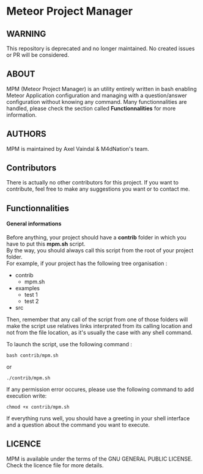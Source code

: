 # Meteor Project Manager

## WARNING

This repository is deprecated and no longer maintained.
No created issues or PR will be considered.

## ABOUT

MPM (Meteor Project Manager) is an utility entirely written in bash enabling Meteor Application configuration and managing 
with a question/answer configuration without knowing any command. 
Many functionnalities are handled, please check the section called **Functionnalities** for more information.

## AUTHORS

MPM is maintained by Axel Vaindal & M4dNation's team.

## Contributors

There is actually no other contributors for this project. If you want to contribute, feel free to make any suggestions you want or to contact me.

## Functionnalities

#### General informations 

Before anything, your project should have a **contrib** folder in which you have to put this **mpm.sh** script.  
By the way, you should always call this script from the root of your project folder.  
For example, if your project has the following tree organisation : 

- contrib
	- mpm.sh
- examples
	- test 1
	- test 2
- src

Then, remember that any call of the script from one of those folders will make the script use relatives links interprated from its calling location and not from the file location, as it's usually the case with any shell command.

To launch the script, use the following command :

    bash contrib/mpm.sh
or
    
    ./contrib/mpm.sh

If any permission error occures, please use the following command to add execution write:

	chmod +x contrib/mpm.sh

If everything runs well, you should have a greeting in your shell interface and a question about the command you want to execute.

## LICENCE

MPM is available under the terms of the GNU GENERAL PUBLIC LICENSE. Check the licence file for more details.
